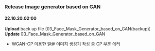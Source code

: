 ### Release Image generator based on GAN

#### 22.10.20.02:00
**Upload** back up file (03_Face_Mask_Generator_based_on_GAN(backup))
**Update** 03_Face_Mask_Generator_based_on_GAN 
- WGAN-GP 이용한 얼굴 이미지 생성기 작성 중 GP 부분 에러	
